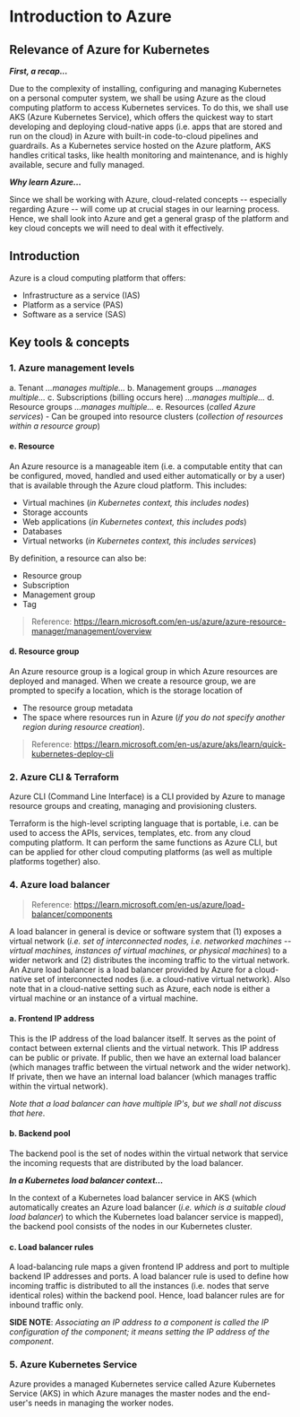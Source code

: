 
# Introduction to Azure
## Relevance of Azure for Kubernetes
**_First, a recap..._**

Due to the complexity of installing, configuring and managing Kubernetes on a personal computer system, we shall be using Azure as the cloud computing platform to access Kubernetes services. To do this, we shall use AKS (Azure Kubernetes Service), which offers the quickest way to start developing and deploying cloud-native apps (i.e. apps that are stored and run on the cloud) in Azure with built-in code-to-cloud pipelines and guardrails. As a Kubernetes service hosted on the Azure platform, AKS handles critical tasks, like health monitoring and maintenance, and is highly available, secure and fully managed.

**_Why learn Azure..._**

Since we shall be working with Azure, cloud-related concepts -- especially regarding Azure -- will come up at crucial stages in our learning process. Hence, we shall look into Azure and get a general grasp of the platform and key cloud concepts we will need to deal with it effectively.

## Introduction
Azure is a cloud computing platform that offers:

- Infrastructure as a service (IAS)
- Platform as a service (PAS)
- Software as a service (SAS)

## Key tools & concepts
### 1. Azure management levels

a. Tenant
*...manages multiple...*
b. Management groups
*...manages multiple...*
c. Subscriptions (billing occurs here)
*...manages multiple...*
d. Resource groups
*...manages multiple...*
e. Resources (*called Azure services*)
	-  Can be grouped into resource clusters (*collection of resources within a resource group*)

#### e. Resource
An Azure resource is a manageable item (i.e. a computable entity that can be configured, moved, handled and used either automatically or by a user) that is available through the Azure cloud platform. This includes:

- Virtual machines (_in Kubernetes context, this includes nodes_)
- Storage accounts
- Web applications (_in Kubernetes context, this includes pods_)
- Databases
- Virtual networks (_in Kubernetes context, this includes services_)

By definition, a resource can also be:

- Resource group
- Subscription
- Management group
- Tag

> Reference: https://learn.microsoft.com/en-us/azure/azure-resource-manager/management/overview

#### d. Resource group
An  Azure resource group  is a logical group in which Azure resources are deployed and managed. When we create a resource group, we are prompted to specify a location, which is the storage location of

- The resource group metadata
- The space where resources run in Azure (_if you do not specify another region during resource creation_).

> Reference: https://learn.microsoft.com/en-us/azure/aks/learn/quick-kubernetes-deploy-cli

### 2. Azure CLI & Terraform
Azure CLI (Command Line Interface) is a CLI provided by Azure to manage resource groups and creating, managing and provisioning clusters.

Terraform is the high-level scripting language that is portable, i.e. can be used to access the APIs, services, templates, etc. from any cloud computing platform. It can perform the same functions as Azure CLI, but can be applied for other cloud computing platforms (as well as multiple platforms together) also.

### 4. Azure load balancer

> Reference: https://learn.microsoft.com/en-us/azure/load-balancer/components

A load balancer in general is device or software system that (1) exposes a virtual network (_i.e. set of interconnected nodes, i.e. networked machines -- virtual machines, instances of virtual machines, or physical machines_) to a wider network and (2) distributes the incoming traffic to the virtual network. An Azure load balancer is a load balancer provided by Azure for a cloud-native set of interconnected nodes (i.e. a cloud-native virtual network). Also note that in a cloud-native setting such as Azure, each node is either a virtual machine or an instance of a virtual machine.

#### a. Frontend IP address
This is the IP address of the load balancer itself. It serves as the point of contact between external clients and the virtual network. This IP address can be public or private. If public, then we have an external load balancer (which manages traffic between the virtual network and the wider network). If private, then we have an internal load balancer (which manages traffic within the virtual network).

_Note that a load balancer can have multiple IP's, but we shall not discuss that here_.

#### b. Backend pool
The backend pool is the set of nodes within the virtual network that service the incoming requests that are distributed by the load balancer.

**_In a Kubernetes load balancer context..._**

In the context of a Kubernetes load balancer service in AKS (which automatically creates an Azure load balancer (_i.e. which is a suitable cloud load balancer_) to which the Kubernetes load balancer service is mapped), the backend pool consists of the nodes in our Kubernetes cluster.

#### c. Load balancer rules
A load-balancing rule maps a given frontend IP address and port to multiple backend IP addresses and ports. A load balancer rule is used to define how incoming traffic is distributed to all the instances (i.e. nodes that serve identical roles) within the backend pool. Hence, load balancer rules are for inbound traffic only.

**SIDE NOTE**: _Associating an IP address to a component is called the IP configuration of the component; it means setting the IP address of the component_.

### 5. Azure Kubernetes Service
Azure provides a managed Kubernetes service called Azure Kubernetes Service (AKS) in which Azure manages the master nodes and the end-user's needs in managing the worker nodes.
